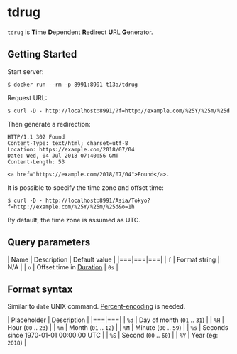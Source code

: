 # tdrug

`tdrug` is **T**ime **D**ependent **R**edirect **U**RL **G**enerator.

## Getting Started

Start server:

    $ docker run --rm -p 8991:8991 t13a/tdrug

Request URL:

    $ curl -D - http://localhost:8991/?f=http://example.com/%25Y/%25m/%25d

Then generate a redirection:

    HTTP/1.1 302 Found
    Content-Type: text/html; charset=utf-8
    Location: https://example.com/2018/07/04
    Date: Wed, 04 Jul 2018 07:40:56 GMT
    Content-Length: 53
    
    <a href="https://example.com/2018/07/04">Found</a>.

It is possible to specify the time zone and offset time:

    $ curl -D - http://localhost:8991/Asia/Tokyo?f=http://example.com/%25Y/%25m/%25d&o=1h

By default, the time zone is assumed as UTC.

## Query parameters

| Name | Description | Default value |
|===|===|===|
| `f` | Format string | N/A |
| `o` | Offset time in [Duration](https://golang.org/pkg/time/#Duration) | `0s` |

## Format syntax

Similar to `date` UNIX command. [Percent-encoding](https://en.wikipedia.org/wiki/Percent-encoding) is needed.

| Placeholder | Description |
|===|===|
| `%d` | Day of month (`01` .. `31`) |
| `%H` | Hour (`00` .. `23`) |
| `%m` | Month (`01` .. `12`) |
| `%M` | Minute (`00` .. `59`) |
| `%s` | Seconds since 1970-01-01 00:00:00 UTC |
| `%S` | Second (`00` .. `60`) |
| `%Y` | Year (eg: `2018`) |
